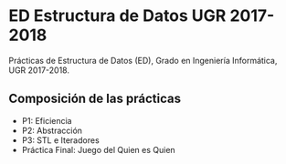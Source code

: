 # ED Estructura de Datos UGR 2017-2018
Prácticas de Estructura de Datos (ED), Grado en Ingeniería Informática, UGR 2017-2018.

## Composición de las prácticas

- P1: Eficiencia
- P2: Abstracción
- P3: STL e Iteradores
- Práctica Final: Juego del Quien es Quien
